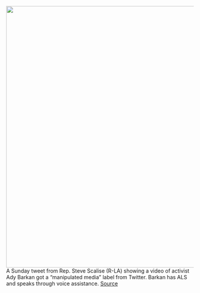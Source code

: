 <img src='https://cdn.vox-cdn.com/thumbor/LXLuQ5neIEVP-Sv5ng0DMEHplF8=/0x0:2040x1360/1200x800/filters:focal(857x517:1183x843)/cdn.vox-cdn.com/uploads/chorus_image/image/67316875/acastro_200715_1777_twitter_0004.0.0.jpg' width='700px' /><br/>
A Sunday tweet from Rep. Steve Scalise (R-LA) showing a video of activist Ady Barkan got a “manipulated media” label from Twitter. Barkan has ALS and speaks through voice assistance.
<a href='https://www.theverge.com/2020/8/30/21407613/twitter-labels-tweet-scalise-video-ady-barkan-manipulated'> Source <a/>